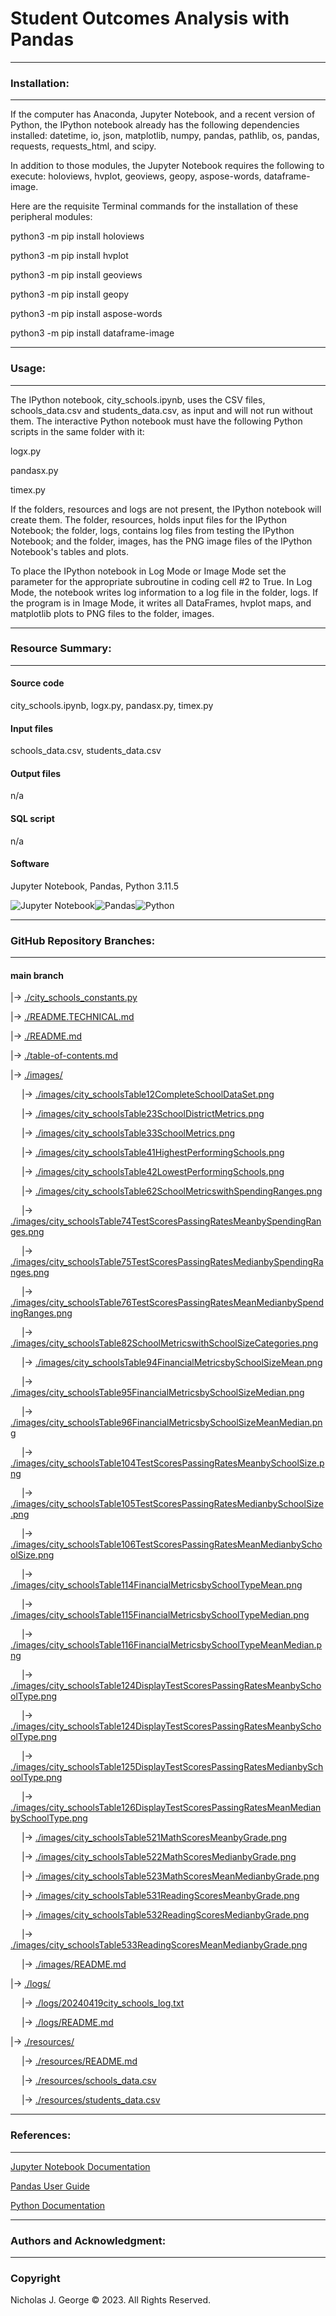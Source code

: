 # **Student Outcomes Analysis with Pandas**

----

### **Installation:**

----

If the computer has Anaconda, Jupyter Notebook, and a recent version of Python, the IPython notebook already has the following dependencies installed: datetime, io, json, matplotlib, numpy, pandas, pathlib, os, pandas, requests, requests_html, and scipy.

In addition to those modules, the Jupyter Notebook requires the following to execute: holoviews, hvplot, geoviews, geopy, aspose-words, dataframe-image.

Here are the requisite Terminal commands for the installation of these peripheral modules:

python3 -m pip install holoviews

python3 -m pip install hvplot

python3 -m pip install geoviews

python3 -m pip install geopy

python3 -m pip install aspose-words

python3 -m pip install dataframe-image

----

### **Usage:**

----

The IPython notebook, city_schools.ipynb, uses the CSV files, schools_data.csv and students_data.csv, as input and will not run without them.  The interactive Python notebook must have the following Python scripts in the same folder with it:

logx.py

pandasx.py

timex.py

If the folders, resources and logs are not present, the IPython notebook will create them.  The folder, resources, holds input files for the IPython Notebook; the folder, logs, contains log files from testing the IPython Notebook; and the folder, images, has the PNG image files of the IPython Notebook's tables and plots.

To place the IPython notebook in Log Mode or Image Mode set the parameter for the appropriate subroutine in coding cell #2 to True. In Log Mode, the notebook writes log information to a log file in the folder, logs. If the program is in Image Mode, it writes all DataFrames, hvplot maps, and matplotlib plots to PNG files to the folder, images.

----

### **Resource Summary:**

----

#### Source code

city_schools.ipynb, logx.py, pandasx.py, timex.py

#### Input files

schools_data.csv, students_data.csv

#### Output files

n/a

#### SQL script

n/a

#### Software

Jupyter Notebook, Pandas, Python 3.11.5

![Jupyter Notebook](https://img.shields.io/badge/jupyter-%23FA0F00.svg?style=for-the-badge&logo=jupyter&logoColor=white)![Pandas](https://img.shields.io/badge/pandas-%23150458.svg?style=for-the-badge&logo=pandas&logoColor=white)![Python](https://img.shields.io/badge/python-3670A0?style=for-the-badge&logo=python&logoColor=ffdd54)

----

### **GitHub Repository Branches:**

----

#### main branch

|&rarr; [./city_schools_constants.py](./city_schools_constants.py)

|&rarr; [./README.TECHNICAL.md](./README.TECHNICAL.md)

|&rarr; [./README.md](./README.md)

|&rarr; [./table-of-contents.md](./table-of-contents.md)

|&rarr; [./images/](./images/)

  &emsp; |&rarr; [./images/city_schoolsTable12CompleteSchoolDataSet.png](./images/city_schoolsTable12CompleteSchoolDataSet.png)
  
  &emsp; |&rarr; [./images/city_schoolsTable23SchoolDistrictMetrics.png](./images/city_schoolsTable23SchoolDistrictMetrics.png)
  
  &emsp; |&rarr; [./images/city_schoolsTable33SchoolMetrics.png](./images/city_schoolsTable33SchoolMetrics.png)
  
  &emsp; |&rarr; [./images/city_schoolsTable41HighestPerformingSchools.png](./images/city_schoolsTable41HighestPerformingSchools.png)
  
  &emsp; |&rarr; [./images/city_schoolsTable42LowestPerformingSchools.png](./images/city_schoolsTable42LowestPerformingSchools.png)
  
  &emsp; |&rarr; [./images/city_schoolsTable62SchoolMetricswithSpendingRanges.png](./images/city_schoolsTable62SchoolMetricswithSpendingRanges.png)
  
  &emsp; |&rarr; [./images/city_schoolsTable74TestScoresPassingRatesMeanbySpendingRanges.png](./images/city_schoolsTable74TestScoresPassingRatesMeanbySpendingRanges.png)
  
  &emsp; |&rarr; [./images/city_schoolsTable75TestScoresPassingRatesMedianbySpendingRanges.png](./images/city_schoolsTable75TestScoresPassingRatesMedianbySpendingRanges.png)

  &emsp; |&rarr; [./images/city_schoolsTable76TestScoresPassingRatesMeanMedianbySpendingRanges.png](./images/city_schoolsTable76TestScoresPassingRatesMeanMedianbySpendingRanges.png)
  
  &emsp; |&rarr; [./images/city_schoolsTable82SchoolMetricswithSchoolSizeCategories.png](./images/city_schoolsTable82SchoolMetricswithSchoolSizeCategories.png)
  
  &emsp; |&rarr; [./images/city_schoolsTable94FinancialMetricsbySchoolSizeMean.png](./images/city_schoolsTable94FinancialMetricsbySchoolSizeMean.png)
  
  &emsp; |&rarr; [./images/city_schoolsTable95FinancialMetricsbySchoolSizeMedian.png](./images/city_schoolsTable95FinancialMetricsbySchoolSizeMedian.png)

  &emsp; |&rarr; [./images/city_schoolsTable96FinancialMetricsbySchoolSizeMeanMedian.png](./images/city_schoolsTable96FinancialMetricsbySchoolSizeMeanMedian.png)
  
  &emsp; |&rarr; [./images/city_schoolsTable104TestScoresPassingRatesMeanbySchoolSize.png](./images/city_schoolsTable104TestScoresPassingRatesMeanbySchoolSize.png)

  &emsp; |&rarr; [./images/city_schoolsTable105TestScoresPassingRatesMedianbySchoolSize.png](./images/city_schoolsTable105TestScoresPassingRatesMedianbySchoolSize.png)
  
  &emsp; |&rarr; [./images/city_schoolsTable106TestScoresPassingRatesMeanMedianbySchoolSize.png](./images/city_schoolsTable106TestScoresPassingRatesMeanMedianbySchoolSize.png)
  
  &emsp; |&rarr; [./images/city_schoolsTable114FinancialMetricsbySchoolTypeMean.png](./images/city_schoolsTable114FinancialMetricsbySchoolTypeMean.png)
  
  &emsp; |&rarr; [./images/city_schoolsTable115FinancialMetricsbySchoolTypeMedian.png](./images/city_schoolsTable115FinancialMetricsbySchoolTypeMedian.png)
  
  &emsp; |&rarr; [./images/city_schoolsTable116FinancialMetricsbySchoolTypeMeanMedian.png](./images/city_schoolsTable116FinancialMetricsbySchoolTypeMeanMedian.png)
  
  &emsp; |&rarr; [./images/city_schoolsTable124DisplayTestScoresPassingRatesMeanbySchoolType.png](./images/city_schoolsTable124DisplayTestScoresPassingRatesMeanbySchoolType.png)

  &emsp; |&rarr; [./images/city_schoolsTable124DisplayTestScoresPassingRatesMeanbySchoolType.png](./images/city_schoolsTable124DisplayTestScoresPassingRatesMeanbySchoolType.png)
  
  &emsp; |&rarr; [./images/city_schoolsTable125DisplayTestScoresPassingRatesMedianbySchoolType.png](./images/city_schoolsTable125DisplayTestScoresPassingRatesMedianbySchoolType.png)
  
  &emsp; |&rarr; [./images/city_schoolsTable126DisplayTestScoresPassingRatesMeanMedianbySchoolType.png](./images/city_schoolsTable126DisplayTestScoresPassingRatesMeanMedianbySchoolType.png)

  &emsp; |&rarr; [./images/city_schoolsTable521MathScoresMeanbyGrade.png](./images/city_schoolsTable521MathScoresMeanbyGrade.png)

  &emsp; |&rarr; [./images/city_schoolsTable522MathScoresMedianbyGrade.png](./images/city_schoolsTable522MathScoresMedianbyGrade.png)

  &emsp; |&rarr; [./images/city_schoolsTable523MathScoresMeanMedianbyGrade.png](./images/city_schoolsTable523MathScoresMeanMedianbyGrade.png)

  &emsp; |&rarr; [./images/city_schoolsTable531ReadingScoresMeanbyGrade.png](./images/city_schoolsTable531ReadingScoresMeanbyGrade.png)

  &emsp; |&rarr; [./images/city_schoolsTable532ReadingScoresMedianbyGrade.png](./images/city_schoolsTable532ReadingScoresMedianbyGrade.png)

  &emsp; |&rarr; [./images/city_schoolsTable533ReadingScoresMeanMedianbyGrade.png](./images/city_schoolsTable533ReadingScoresMeanMedianbyGrade.png)
 
  &emsp; |&rarr; [./images/README.md](./images/README.md)

|&rarr; [./logs/](./logs/)

  &emsp; |&rarr; [./logs/20240419city_schools_log.txt](./logs/20240419city_schools_log.txt)

  &emsp; |&rarr; [./logs/README.md](./logs/README.md)

|&rarr; [./resources/](./resources/)

  &emsp; |&rarr; [./resources/README.md](./resources/README.md)

  &emsp; |&rarr; [./resources/schools_data.csv](./resources/schools_data.csv)

  &emsp; |&rarr; [./resources/students_data.csv](./resources/students_data.csv)

----

### **References:**

----

[Jupyter Notebook Documentation](https://jupyter-notebook.readthedocs.io/en/stable/)

[Pandas User Guide](https://pandas.pydata.org/docs/user_guide/index.html)

[Python Documentation](https://docs.python.org/3/contents.html)

----

### **Authors and Acknowledgment:**

----

### Copyright

Nicholas J. George © 2023. All Rights Reserved.
